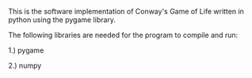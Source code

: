 This is the software implementation of Conway's Game of Life written in python using the pygame library.

The following libraries are needed for the program to compile and run:

1.) pygame

2.) numpy
